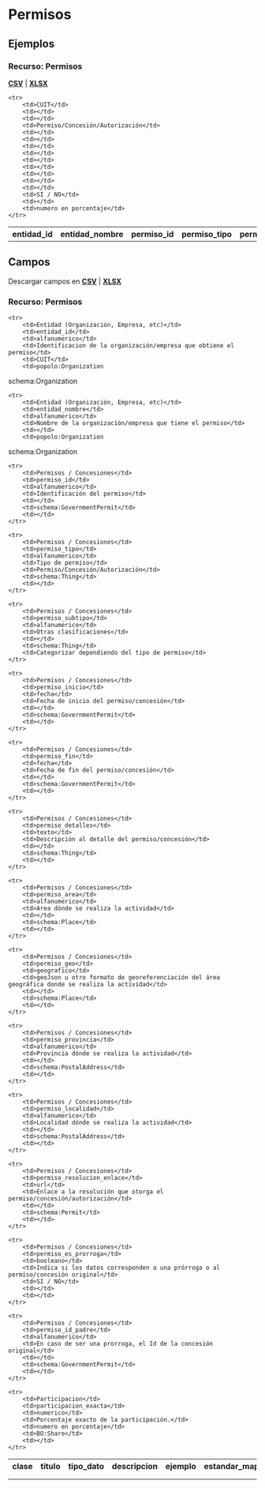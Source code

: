 # Permisos

<!-- COMIENZO TABLA DE EJEMPLO. Dejar este comentario para edicion automatica. No editar manualmente el contenido, usar el script.  -->

## Ejemplos
    
### Recurso: Permisos  
**[CSV](permisos/permisos.csv)** | **[XLSX](permisos/permisos.xlsx)**

<table>
    <tr>
        <th>entidad_id</th>
        <th>entidad_nombre</th>
        <th>permiso_id</th>
        <th>permiso_tipo</th>
        <th>permiso_subtipo</th>
        <th>permiso_inicio</th>
        <th>permiso_fin</th>
        <th>permiso_detalles</th>
        <th>permiso_area</th>
        <th>permiso_geo</th>
        <th>permiso_provincia</th>
        <th>permiso_localidad</th>
        <th>permiso_resolucion_enlace</th>
        <th>permiso_es_prorroga</th>
        <th>permiso_id_padre</th>
        <th>participacion_exacta</th>
    </tr>

    <tr>
        <td>CUIT</td>
        <td></td>
        <td></td>
        <td>Permiso/Concesión/Autorización</td>
        <td></td>
        <td></td>
        <td></td>
        <td></td>
        <td></td>
        <td></td>
        <td></td>
        <td></td>
        <td></td>
        <td>SI / NO</td>
        <td></td>
        <td>numero en porcentaje</td>
    </tr>
        
</table>

<!-- FIN TABLA DE EJEMPLO. Dejar este comentario para edicion automatica. No editar manualmente el contenido, usar el script.  -->


<!-- COMIENZO TABLA DE CLASES. Dejar este comentario para edicion automatica. No editar manualmente el contenido, usar el script.  -->

<!-- FIN TABLA DE CLASES. Dejar este comentario para edicion automatica. No editar manualmente el contenido, usar el script.  -->


<!-- COMIENZO TABLA DE CAMPOS POR CLASE. Dejar este comentario para edicion automatica. No editar manualmente el contenido, usar el script.  -->

## Campos

Descargar campos en **[CSV](permisos-campos.csv)** | **[XLSX](permisos-campos.xlsx)**

### Recurso: Permisos  

<table>
    <tr>
        <th>clase</th>
        <th>titulo</th>
        <th>tipo_dato</th>
        <th>descripcion</th>
        <th>ejemplo</th>
        <th>estandar_mapeo</th>
        <th>notas</th>
    </tr>

    <tr>
        <td>Entidad (Organización, Empresa, etc)</td>
        <td>entidad_id</td>
        <td>alfanumerico</td>
        <td>Identificacion de la organización/empresa que obtiene el permiso</td>
        <td>CUIT</td>
        <td>popolo:Organization
 schema:Organization</td>
        <td></td>
    </tr>
        
    <tr>
        <td>Entidad (Organización, Empresa, etc)</td>
        <td>entidad_nombre</td>
        <td>alfanumerico</td>
        <td>Nombre de la organización/empresa que tiene el permiso</td>
        <td></td>
        <td>popolo:Organization
 schema:Organization</td>
        <td></td>
    </tr>
        
    <tr>
        <td>Permisos / Concesiones</td>
        <td>permiso_id</td>
        <td>alfanumerico</td>
        <td>Identificación del permiso</td>
        <td></td>
        <td>schema:GovernmentPermit</td>
        <td></td>
    </tr>
        
    <tr>
        <td>Permisos / Concesiones</td>
        <td>permiso_tipo</td>
        <td>alfanumerico</td>
        <td>Tipo de permiso</td>
        <td>Permiso/Concesión/Autorización</td>
        <td>schema:Thing</td>
        <td></td>
    </tr>
        
    <tr>
        <td>Permisos / Concesiones</td>
        <td>permiso_subtipo</td>
        <td>alfanumerico</td>
        <td>Otras clasificaciones</td>
        <td></td>
        <td>schema:Thing</td>
        <td>Categorizar dependiendo del tipo de permiso</td>
    </tr>
        
    <tr>
        <td>Permisos / Concesiones</td>
        <td>permiso_inicio</td>
        <td>fecha</td>
        <td>Fecha de inicio del permiso/concesión</td>
        <td></td>
        <td>schema:GovernmentPermit</td>
        <td></td>
    </tr>
        
    <tr>
        <td>Permisos / Concesiones</td>
        <td>permiso_fin</td>
        <td>fecha</td>
        <td>Fecha de fin del permiso/concesión</td>
        <td></td>
        <td>schema:GovernmentPermit</td>
        <td></td>
    </tr>
        
    <tr>
        <td>Permisos / Concesiones</td>
        <td>permiso_detalles</td>
        <td>texto</td>
        <td>Descripción al detalle del permiso/concesión</td>
        <td></td>
        <td>schema:Thing</td>
        <td></td>
    </tr>
        
    <tr>
        <td>Permisos / Concesiones</td>
        <td>permiso_area</td>
        <td>alfanumerico</td>
        <td>Area dónde se realiza la actividad</td>
        <td></td>
        <td>schema:Place</td>
        <td></td>
    </tr>
        
    <tr>
        <td>Permisos / Concesiones</td>
        <td>permiso_geo</td>
        <td>geografico</td>
        <td>geoJson u otro formato de georeferenciación del área geográfica donde se realiza la actividad</td>
        <td></td>
        <td>schema:Place</td>
        <td></td>
    </tr>
        
    <tr>
        <td>Permisos / Concesiones</td>
        <td>permiso_provincia</td>
        <td>alfanumerico</td>
        <td>Provincia dónde se realiza la actividad</td>
        <td></td>
        <td>schema:PostalAddress</td>
        <td></td>
    </tr>
        
    <tr>
        <td>Permisos / Concesiones</td>
        <td>permiso_localidad</td>
        <td>alfanumerico</td>
        <td>Localidad dónde se realiza la actividad</td>
        <td></td>
        <td>schema:PostalAddress</td>
        <td></td>
    </tr>
        
    <tr>
        <td>Permisos / Concesiones</td>
        <td>permiso_resolucion_enlace</td>
        <td>url</td>
        <td>Enlace a la resolución que otorga el permiso/concesión/autorización</td>
        <td></td>
        <td>schema:Permit</td>
        <td></td>
    </tr>
        
    <tr>
        <td>Permisos / Concesiones</td>
        <td>permiso_es_prorroga</td>
        <td>booleano</td>
        <td>Indica si los datos corresponden a una prórroga o al permiso/concesión original</td>
        <td>SI / NO</td>
        <td></td>
        <td></td>
    </tr>
        
    <tr>
        <td>Permisos / Concesiones</td>
        <td>permiso_id_padre</td>
        <td>alfanumerico</td>
        <td>En caso de ser una prorroga, el Id de la concesión original</td>
        <td></td>
        <td>schema:GovernmentPermit</td>
        <td></td>
    </tr>
        
    <tr>
        <td>Participacion</td>
        <td>participacion_exacta</td>
        <td>numerico</td>
        <td>Porcentaje exacto de la participación.</td>
        <td>numero en porcentaje</td>
        <td>BO:Share</td>
        <td></td>
    </tr>
        
</table>

<!-- FIN TABLA DE CAMPOS POR CLASE. Dejar este comentario para edicion automatica. No editar manualmente el contenido, usar el script.  -->
